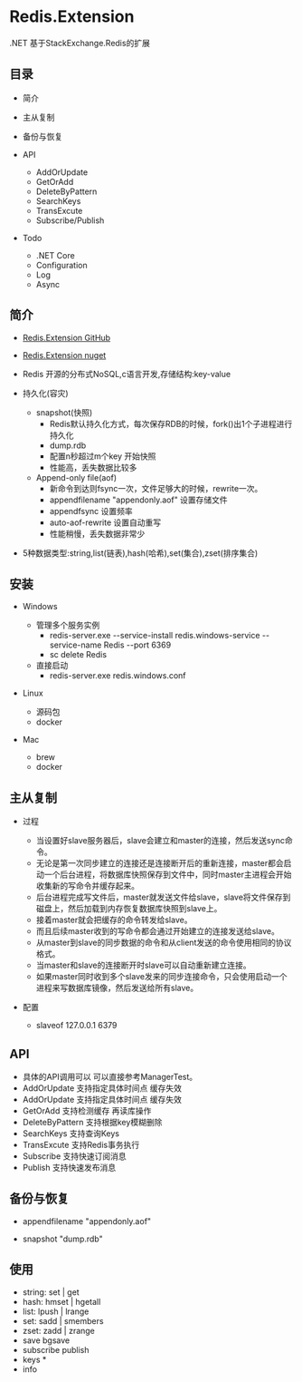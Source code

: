 # Redis.Extension
.NET 基于StackExchange.Redis的扩展

## 目录
- 简介

- 主从复制

- 备份与恢复

- API
    - AddOrUpdate
    - GetOrAdd
    - DeleteByPattern
    - SearchKeys
    - TransExcute
    - Subscribe/Publish

- Todo
    - .NET Core
    - Configuration
    - Log
    - Async

## 简介
- [Redis.Extension GitHub](https://github.com/NeverCL/Redis.Extension)
- [Redis.Extension nuget](https://www.nuget.org/packages/Redis.Extension/)

- Redis 开源的分布式NoSQL,c语言开发,存储结构:key-value
- 持久化(容灾)
    - snapshot(快照)
        - Redis默认持久化方式，每次保存RDB的时候，fork()出1个子进程进行持久化
        - dump.rdb
        - 配置n秒超过m个key 开始快照
        - 性能高，丢失数据比较多
    - Append-only file(aof)
        - 新命令到达则fsync一次，文件足够大的时候，rewrite一次。
        - appendfilename "appendonly.aof" 设置存储文件
        - appendfsync 设置频率
        - auto-aof-rewrite 设置自动重写
        - 性能稍慢，丢失数据非常少

- 5种数据类型:string,list(链表),hash(哈希),set(集合),zset(排序集合)

## 安装
- Windows
    - 管理多个服务实例
        - redis-server.exe --service-install redis.windows-service --service-name Redis --port 6369
        - sc delete Redis
    - 直接启动
        - redis-server.exe redis.windows.conf

- Linux
    - 源码包
    - docker

- Mac
    - brew
    - docker

## 主从复制
- 过程
    - 当设置好slave服务器后，slave会建立和master的连接，然后发送sync命令。
    - 无论是第一次同步建立的连接还是连接断开后的重新连接，master都会启动一个后台进程，将数据库快照保存到文件中，同时master主进程会开始收集新的写命令并缓存起来。
    - 后台进程完成写文件后，master就发送文件给slave，slave将文件保存到磁盘上，然后加载到内存恢复数据库快照到slave上。
    - 接着master就会把缓存的命令转发给slave。
    - 而且后续master收到的写命令都会通过开始建立的连接发送给slave。
    - 从master到slave的同步数据的命令和从client发送的命令使用相同的协议格式。
    - 当master和slave的连接断开时slave可以自动重新建立连接。
    - 如果master同时收到多个slave发来的同步连接命令，只会使用启动一个进程来写数据库镜像，然后发送给所有slave。

- 配置
    - slaveof 127.0.0.1 6379

## API
- 具体的API调用可以 可以直接参考ManagerTest。
- AddOrUpdate 支持指定具体时间点 缓存失效
- AddOrUpdate 支持指定具体时间点 缓存失效
- GetOrAdd 支持检测缓存 再读库操作
- DeleteByPattern 支持根据key模糊删除
- SearchKeys 支持查询Keys
- TransExcute 支持Redis事务执行
- Subscribe 支持快速订阅消息
- Publish 支持快速发布消息

## 备份与恢复
- appendfilename "appendonly.aof"

- snapshot "dump.rdb"

## 使用
- string:   set | get
- hash:     hmset | hgetall
- list:     lpush | lrange
- set:      sadd | smembers
- zset:     zadd | zrange
- save bgsave
- subscribe publish
- keys *
- info

